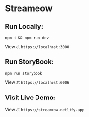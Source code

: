 # Streameow

## Run Locally:

`npm i && npm run dev`

View at `https://localhost:3000`

## Run StoryBook:
`npm run storybook`

View at `https://localhost:6006`

## Visit Live Demo:
View at `https://streameow.netlify.app`
